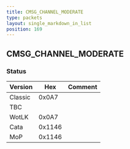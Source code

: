 ```yaml
---
title: CMSG_CHANNEL_MODERATE
type: packets
layout: single_markdown_in_list
position: 169
---
```


## CMSG_CHANNEL_MODERATE

### Status

Version    | Hex        | Comment
---------- | ---------- | ---------- 
Classic    | 0x0A7      | 
TBC        |            | 
WotLK      | 0x0A7      | 
Cata       | 0x1146     | 
MoP        | 0x1146     | 